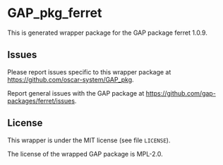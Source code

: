 # GAP_pkg_ferret

This is generated wrapper package for the GAP package ferret 1.0.9.

## Issues

Please report issues specific to this wrapper package at <https://github.com/oscar-system/GAP_pkg>.

Report general issues with the GAP package at <https://github.com/gap-packages/ferret/issues>.

## License

This wrapper is under the MIT license (see file `LICENSE`).

The license of the wrapped GAP package is MPL-2.0.
